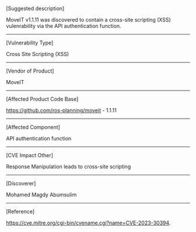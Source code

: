 [Suggested description]

MoveIT v1.1.11 was discovered to contain a cross-site scripting (XSS)
vulenrability via the API authentication function.
 
------------------------------------------
 
[Vulnerability Type]

Cross Site Scripting (XSS)

------------------------------------------ 
[Vendor of Product]

MoveIT
 
------------------------------------------

[Affected Product Code Base]

https://github.com/ros-planning/moveit - 1.1.11

------------------------------------------

[Affected Component]

API authentication function

------------------------------------------
[CVE Impact Other]

Response Manipulation leads to cross-site scripting

------------------------------------------
[Discoverer]

Mohamed Magdy Abumsulim

------------------------------------------

[Reference]

https://cve.mitre.org/cgi-bin/cvename.cgi?name=CVE-2023-30394.


